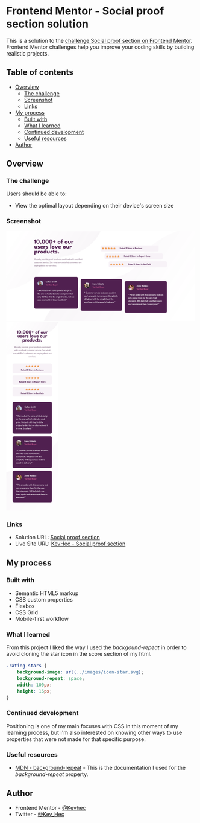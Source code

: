 # Frontend Mentor - Social proof section solution

This is a solution to the [challenge Social proof section on Frontend Mentor](https://www.frontendmentor.io/challenges/social-proof-section-6e0qTv_bA). Frontend Mentor challenges help you improve your coding skills by building realistic projects. 

## Table of contents

- [Overview](#overview)
  - [The challenge](#the-challenge)
  - [Screenshot](#screenshot)
  - [Links](#links)
- [My process](#my-process)
  - [Built with](#built-with)
  - [What I learned](#what-i-learned)
  - [Continued development](#continued-development)
  - [Useful resources](#useful-resources)
- [Author](#author)

## Overview

### The challenge

Users should be able to:

- View the optimal layout depending on their device's screen size

### Screenshot

<img src="./images/Screenshot-desktop.png" width="500px">
<img src="./images/Screenshot-mobile.png" height="500px">

### Links

- Solution URL: [Social proof section](https://github.com/Kevhec/frontEndMentor/tree/master/projects/Social_proof_section)
- Live Site URL: [KevHec - Social proof section](https://kevhec.github.io/frontEndMentor/projects/Social_proof_section/)

## My process

### Built with

- Semantic HTML5 markup
- CSS custom properties
- Flexbox
- CSS Grid
- Mobile-first workflow

### What I learned

From this project I liked the way I used the *backgound-repeat* in order to avoid cloning the star icon in the score section of my html.

```css
.rating-stars {
    background-image: url(../images/icon-star.svg);
    background-repeat: space;
    width: 100px;
    height: 16px;
}
```

### Continued development

Positioning is one of my main focuses with CSS in this moment of my learning process, but I'm also interested on knowing other ways to use properties that were not made for that specific purpose.

### Useful resources

- [MDN - background-repeat](https://developer.mozilla.org/en-US/docs/Web/CSS/background-repeat) - This is the documentation I used for the *background-repeat* property.

## Author

- Frontend Mentor - [@Kevhec](https://www.frontendmentor.io/profile/Kevhec)
- Twitter - [@Kev_Hec](https://twitter.com/Kev_Hec)